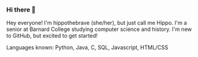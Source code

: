 ### Hi there 👋

<!--
**hippothebrave/hippothebrave** is a ✨ _special_ ✨ repository because its `README.md` (this file) appears on your GitHub profile.

Here are some ideas to get you started:

- 🔭 I’m currently working on ...
- 🌱 I’m currently learning ...
- 👯 I’m looking to collaborate on ...
- 🤔 I’m looking for help with ...
- 💬 Ask me about ...
- 📫 How to reach me: ...
- 😄 Pronouns: ...
- ⚡ Fun fact: ...
-->

Hey everyone! I'm hippothebrave (she/her), but just call me Hippo. I'm a senior at Barnard College studying computer science and history. I'm new to GitHub, but excited to get started!

Languages known: Python, Java, C, SQL, Javascript, HTML/CSS
